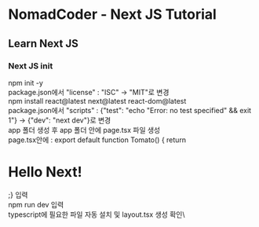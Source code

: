 # NomadCoder - Next JS Tutorial

## Learn Next JS

### Next JS init

npm init -y\
package.json에서 "license" : "ISC" -> "MIT"로 변경\
npm install react@latest next@latest react-dom@latest\
package.json에서 "scripts" : {"test": "echo \"Error: no test specified\" && exit 1"} ->
{"dev": "next dev"}로 변경\
app 폴더 생성 후 app 폴더 안에 page.tsx 파일 생성\
page.tsx안에 : export default function Tomato() { return <h1>Hello Next!</h1>;} 입력\
npm run dev 입력\
typescript에 필요한 파일 자동 설치 및 layout.tsx 생성 확인\
